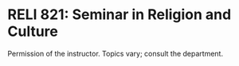 # RELI 821: Seminar in Religion and Culture

Permission of the instructor. Topics vary; consult the department.